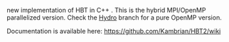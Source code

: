 new implementation of HBT in C++ . This is the hybrid MPI/OpenMP parallelized version. Check the [Hydro](https://github.com/Kambrian/HBT2/tree/Hydro) branch for a pure OpenMP version.

Documentation is available here:
https://github.com/Kambrian/HBT2/wiki